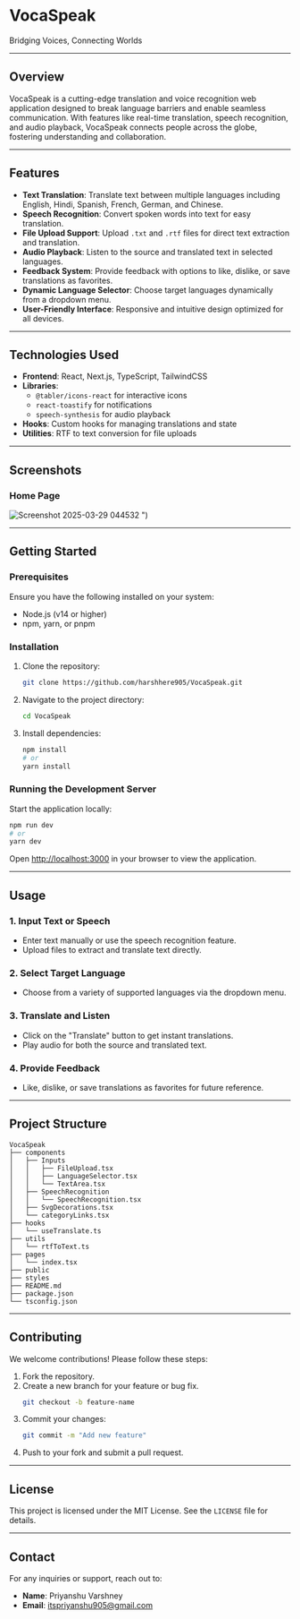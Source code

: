 # VocaSpeak

Bridging Voices, Connecting Worlds

---

## **Overview**
VocaSpeak is a cutting-edge translation and voice recognition web application designed to break language barriers and enable seamless communication. With features like real-time translation, speech recognition, and audio playback, VocaSpeak connects people across the globe, fostering understanding and collaboration.

---

## **Features**
- **Text Translation**: Translate text between multiple languages including English, Hindi, Spanish, French, German, and Chinese.
- **Speech Recognition**: Convert spoken words into text for easy translation.
- **File Upload Support**: Upload `.txt` and `.rtf` files for direct text extraction and translation.
- **Audio Playback**: Listen to the source and translated text in selected languages.
- **Feedback System**: Provide feedback with options to like, dislike, or save translations as favorites.
- **Dynamic Language Selector**: Choose target languages dynamically from a dropdown menu.
- **User-Friendly Interface**: Responsive and intuitive design optimized for all devices.

---

## **Technologies Used**
- **Frontend**: React, Next.js, TypeScript, TailwindCSS
- **Libraries**: 
  - `@tabler/icons-react` for interactive icons
  - `react-toastify` for notifications
  - `speech-synthesis` for audio playback
- **Hooks**: Custom hooks for managing translations and state
- **Utilities**: RTF to text conversion for file uploads

---
## Screenshots

### Home Page

![Screenshot 2025-03-29 044532](https://github.com/user-attachments/assets/0845f27b-95d4-497b-ae4e-5d0674f4ab51)
")

---
## **Getting Started**

### **Prerequisites**
Ensure you have the following installed on your system:
- Node.js (v14 or higher)
- npm, yarn, or pnpm

### **Installation**
1. Clone the repository:
   ```bash
   git clone https://github.com/harshhere905/VocaSpeak.git
   ```
2. Navigate to the project directory:
   ```bash
   cd VocaSpeak
   ```
3. Install dependencies:
   ```bash
   npm install
   # or
   yarn install
   ```

### **Running the Development Server**
Start the application locally:
```bash
npm run dev
# or
yarn dev
```
Open [http://localhost:3000](http://localhost:3000) in your browser to view the application.

---

## **Usage**
### **1. Input Text or Speech**
- Enter text manually or use the speech recognition feature.
- Upload files to extract and translate text directly.

### **2. Select Target Language**
- Choose from a variety of supported languages via the dropdown menu.

### **3. Translate and Listen**
- Click on the "Translate" button to get instant translations.
- Play audio for both the source and translated text.

### **4. Provide Feedback**
- Like, dislike, or save translations as favorites for future reference.

---

## **Project Structure**
```
VocaSpeak
├── components
│   ├── Inputs
│   │   ├── FileUpload.tsx
│   │   ├── LanguageSelector.tsx
│   │   └── TextArea.tsx
│   ├── SpeechRecognition
│   │   └── SpeechRecognition.tsx
│   ├── SvgDecorations.tsx
│   └── categoryLinks.tsx
├── hooks
│   └── useTranslate.ts
├── utils
│   └── rtfToText.ts
├── pages
│   └── index.tsx
├── public
├── styles
├── README.md
├── package.json
└── tsconfig.json
```

---

## **Contributing**
We welcome contributions! Please follow these steps:
1. Fork the repository.
2. Create a new branch for your feature or bug fix.
   ```bash
   git checkout -b feature-name
   ```
3. Commit your changes:
   ```bash
   git commit -m "Add new feature"
   ```
4. Push to your fork and submit a pull request.

---

## **License**
This project is licensed under the MIT License. See the `LICENSE` file for details.

---

## **Contact**
For any inquiries or support, reach out to:
- **Name**: Priyanshu Varshney
- **Email**: itspriyanshu905@gmail.com
